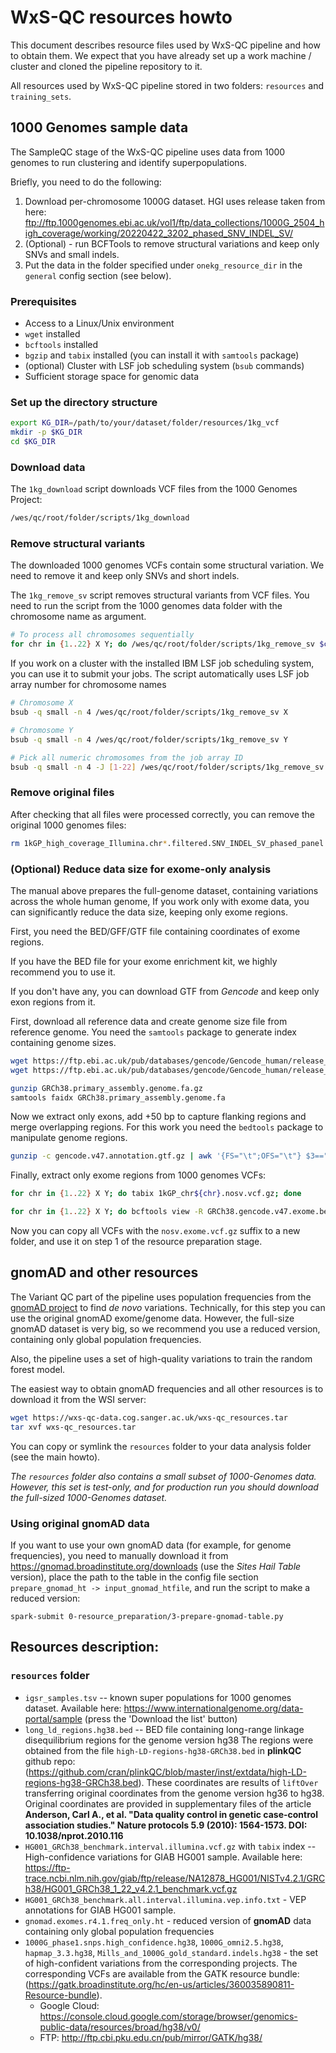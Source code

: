 # WxS-QC resources howto

This document describes resource files used by WxS-QC pipeline and how to obtain them.
We expect that you have already set up a work machine / cluster and
cloned the pipeline repository to it.

All resources used by WxS-QC pipeline stored in two folders:
`resources` and `training_sets`.

## 1000 Genomes sample data

The SampleQC stage of the WxS-QC pipeline uses data from 1000 genomes
to run clustering and identify superpopulations.

Briefly, you need to do the following:

1. Download per-chromosome 1000G dataset. HGI uses release taken from here:
   ftp://ftp.1000genomes.ebi.ac.uk/vol1/ftp/data_collections/1000G_2504_high_coverage/working/20220422_3202_phased_SNV_INDEL_SV/
2. (Optional) - run BCFTools to remove structural variations and keep only SNVs and small indels.
3. Put the data in the folder specified under `onekg_resource_dir` in the `general` config section (see below).

### Prerequisites
- Access to a Linux/Unix environment
- `wget` installed
- `bcftools` installed
- `bgzip` and `tabix` installed (you can install it with `samtools` package)
- (optional) Cluster with LSF job scheduling system (`bsub` commands)
- Sufficient storage space for genomic data

### Set up the directory structure

```bash
export KG_DIR=/path/to/your/dataset/folder/resources/1kg_vcf
mkdir -p $KG_DIR
cd $KG_DIR
```

### Download data

The `1kg_download` script downloads VCF files from the 1000 Genomes Project:

```bash
/wes/qc/root/folder/scripts/1kg_download
```

### Remove structural variants
The downloaded 1000 genomes VCFs contain some structural variation.
We need to remove it and keep only SNVs and short indels.

The `1kg_remove_sv` script removes structural variants from VCF files.
You need to run the script from the 1000 genomes data folder with the chromosome name as argument.

```bash
# To process all chromosomes sequentially
for chr in {1..22} X Y; do /wes/qc/root/folder/scripts/1kg_remove_sv $chr; done
```

If you work on a cluster with the installed IBM LSF job scheduling system,
you can use it to submit your jobs.
The script automatically uses LSF job array number for chromosome names

```bash
# Chromosome X
bsub -q small -n 4 /wes/qc/root/folder/scripts/1kg_remove_sv X

# Chromosome Y
bsub -q small -n 4 /wes/qc/root/folder/scripts/1kg_remove_sv Y

# Pick all numeric chromosomes from the job array ID
bsub -q small -n 4 -J [1-22] /wes/qc/root/folder/scripts/1kg_remove_sv
```

### Remove original files

After checking that all files were processed correctly,
you can remove the original 1000 genomes files:

```bash
rm 1kGP_high_coverage_Illumina.chr*.filtered.SNV_INDEL_SV_phased_panel.vcf.gz
```

### (Optional) Reduce data size for exome-only analysis

The manual above prepares the full-genome dataset, containing variations across the whole human genome,
If you work only with exome data, you can significantly reduce the data size,
keeping only exome regions.

First, you need the BED/GFF/GTF file containing coordinates of exome regions.

If you have the BED file for your exome enrichment kit,
we highly recommend you to use it.

If you don't have any, you can download GTF from _Gencode_ and keep only exon regions from it.

First, download all reference data and create genome size file from reference genome.
You need the `samtools` package to generate index containing genome sizes.

```bash
wget https://ftp.ebi.ac.uk/pub/databases/gencode/Gencode_human/release_47/GRCh38.primary_assembly.genome.fa.gz
wget https://ftp.ebi.ac.uk/pub/databases/gencode/Gencode_human/release_47/gencode.v47.annotation.gtf.gz

gunzip GRCh38.primary_assembly.genome.fa.gz
samtools faidx GRCh38.primary_assembly.genome.fa
```

Now we extract only exons, add +50 bp to capture flanking regions and merge overlapping regions.
For this work you need the `bedtools` package to manipulate genome regions.

```bash
gunzip -c gencode.v47.annotation.gtf.gz | awk '{FS="\t";OFS="\t"} $3=="exon"' | bedtools slop -g GRCh38.primary_assembly.genome.fa.fai -b 50 | bedtools sort -g GRCh38.primary_assembly.genome.fa.fai | bedtools merge > GRCh38.gencode.v47.exome.bed
```

Finally, extract only exome regions from 1000 genomes VCFs:

```bash
for chr in {1..22} X Y; do tabix 1kGP_chr${chr}.nosv.vcf.gz; done

for chr in {1..22} X Y; do bcftools view -R GRCh38.gencode.v47.exome.bed 1kGP_chr${chr}.nosv.vcf.gz -Oz > 1kGP_chr${chr}.nosv.exome.vcf.gz; done
```

Now you can copy all VCFs with the `nosv.exome.vcf.gz` suffix to a new folder,
and use it on step 1 of the resource preparation stage.

## gnomAD and other resources

The Variant QC part of the pipeline uses population frequencies from the
[gnomAD project](https://gnomad.broadinstitute.org/)
to find _de novo_ variations.
Technically, for this step you can use the original gnomAD exome/genome data.
However, the full-size gnomAD dataset is very big, so we recommend you use
a reduced version, containing only global population frequencies.

Also, the pipeline uses a set of high-quality variations to train the random forest model.

The easiest way to obtain gnomAD frequencies and all other resources
is to download it from the WSI server:

```bash
wget https://wxs-qc-data.cog.sanger.ac.uk/wxs-qc_resources.tar
tar xvf wxs-qc_resources.tar
```

You can copy or symlink the
`resources` folder to your data analysis folder (see the main howto).

_The `resources` folder also contains a small subset of 1000-Genomes data.
However, this set is test-only, and for production run
you should download the full-sized 1000-Genomes dataset._


### Using original gnomAD data

If you want to use your own gnomAD data (for example, for genome frequencies),
  you need to manually download it from https://gnomad.broadinstitute.org/downloads
  (use the _Sites Hail Table_ version),
  place the path to the table in the config file section `prepare_gnomad_ht -> input_gnomad_htfile`,
  and run the script to make a reduced version:
  ```shell
  spark-submit 0-resource_preparation/3-prepare-gnomad-table.py
  ```

## Resources description:

### `resources` folder

* `igsr_samples.tsv` -- known super populations for 1000 genomes dataset.
  Available here: https://www.internationalgenome.org/data-portal/sample (press the 'Download the list' button)
* `long_ld_regions.hg38.bed` -- BED file containing long-range linkage disequilibrium regions for the genome version hg38
  The regions were obtained from the file `high-LD-regions-hg38-GRCh38.bed` in **plinkQC** github repo:
  (https://github.com/cran/plinkQC/blob/master/inst/extdata/high-LD-regions-hg38-GRCh38.bed).
  These coordinates are results of `liftOver` transferring original coordinates from the genome version hg36 to hg38.
  Original coordinates are provided in supplementary files of the article
  **Anderson, Carl A., et al. "Data quality control in genetic case-control association studies."
  Nature protocols 5.9 (2010): 1564-1573. DOI: 10.1038/nprot.2010.116**
* `HG001_GRCh38_benchmark.interval.illumina.vcf.gz` with `tabix` index -- High-confidence variations for GIAB HG001 sample.
  Available here: https://ftp-trace.ncbi.nlm.nih.gov/giab/ftp/release/NA12878_HG001/NISTv4.2.1/GRCh38/HG001_GRCh38_1_22_v4.2.1_benchmark.vcf.gz
* `HG001_GRCh38_benchmark.all.interval.illumina.vep.info.txt` - VEP annotations for GIAB HG001 sample.
* `gnomad.exomes.r4.1.freq_only.ht` - reduced version of **gnomAD** data containing only global population frequencies
* `1000G_phase1.snps.high_confidence.hg38`, `1000G_omni2.5.hg38`,
  `hapmap_3.3.hg38`, `Mills_and_1000G_gold_standard.indels.hg38` -
   the set of high-confident variations from the corresponding projects.
   The corresponding VCFs are available from the GATK resource bundle:
   (https://gatk.broadinstitute.org/hc/en-us/articles/360035890811-Resource-bundle).
   - Google Cloud: https://console.cloud.google.com/storage/browser/genomics-public-data/resources/broad/hg38/v0/
   - FTP: http://ftp.cbi.pku.edu.cn/pub/mirror/GATK/hg38/
